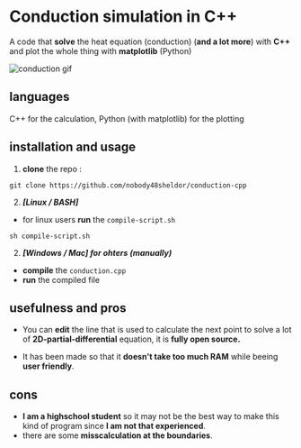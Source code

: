   # Conduction simulation in C++
A code that **solve** the heat equation (conduction) (**and a lot more**) with **C++** and plot the whole thing with **matplotlib** (Python)

![conduction gif](https://cdn.discordapp.com/attachments/748653688515592332/922963072719675412/conduction.gif)

## languages
C++ for the calculation,
Python (with matplotlib) for the plotting

## installation and usage
1) **clone** the repo :

```
git clone https://github.com/nobody48sheldor/conduction-cpp
```

2. ***[Linux / BASH]*** 
- for linux users **run** the `compile-script.sh`

```
sh compile-script.sh
```

2. ***[Windows / Mac] for ohters (manually)***

- **compile** the `conduction.cpp`
- **run** the compiled file

## usefulness and pros

- You can **edit** the line that is used to calculate the next point to solve a lot of **2D-partial-differential** equation, it is **fully open source.**

- It has been made so that it **doesn't take too much RAM** while beeing **user friendly**.

## cons
- **I am a highschool student** so it may not be the best way to make this kind of program since **I am not that experienced**.
- there are some **misscalculation at the boundaries**.

